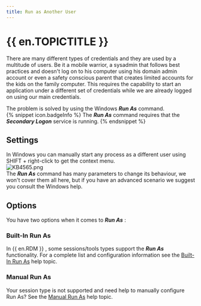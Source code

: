 ```yaml
---
title: Run as Another User
---
```

# {{ en.TOPICTITLE }}
There are many different types of credentials and they are used by a multitude of users. Be it a mobile warrior, a sysadmin that follows best practices and doesn&apos;t log on to his computer using his domain admin account or even a safety conscious parent that creates limited accounts for the kids on the family computer. This requires the capability to start an application under a different set of credentials while we are already logged on using our main credentials.  

The problem is solved by using the Windows ***Run As*** command.  
{% snippet icon.badgeInfo %}
The ***Run As*** command requires that the ***Secondary Logon*** service is running.
{% endsnippet %}  

## Settings
In Windows you can manually start any process as a different user using SHIFT + right-click to get the context menu.  
![KB4565.png](/img/en/kb/KB4565.png)  
The ***Run As*** command has many parameters to change its behaviour, we won&apos;t cover them all here, but if you have an advanced scenario we suggest you consult the Windows help.
## Options
You have two options when it comes to ***Run As*** :
### Built-In Run As
In {{ en.RDM }} , some sessions/tools types support the ***Run As*** functionality. For a complete list and configuration information see the [Built-In Run As](/kb/remote-desktop-manager/how-to-articles/run-as-another-user/built-in-runas/) help topic.
### Manual Run As
Your session type is not supported and need help to manually configure Run As? See the [Manual Run As](/kb/remote-desktop-manager/how-to-articles/run-as-another-user/manual-runas/) help topic.
